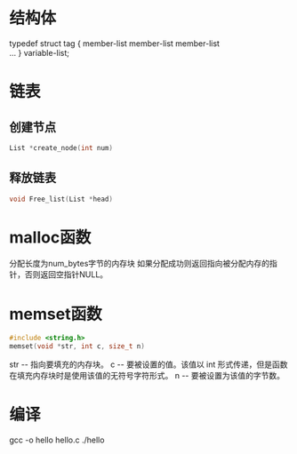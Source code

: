 结构体
=====
typedef struct tag { 
    member-list
    member-list 
    member-list  
    ...
} variable-list;

链表
====
创建节点
----------
``` c
List *create_node(int num) 
```

释放链表
----------
``` c
void Free_list(List *head)
```

malloc函数
==========
分配长度为num_bytes字节的内存块
如果分配成功则返回指向被分配内存的指针，否则返回空指针NULL。

memset函数
==========
``` c   
#include <string.h>
memset(void *str, int c, size_t n)
```
str -- 指向要填充的内存块。
c -- 要被设置的值。该值以 int 形式传递，但是函数在填充内存块时是使用该值的无符号字符形式。
n -- 要被设置为该值的字节数。

编译
====
gcc -o hello hello.c
./hello
